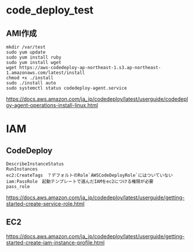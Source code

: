 # code_deploy_test

## AMI作成

```
mkdir /var/test
sudo yum update
sudo yum install ruby
sudo yum install wget
wget https://aws-codedeploy-ap-northeast-1.s3.ap-northeast-1.amazonaws.com/latest/install
chmod +x ./install
sudo ./install auto
sudo systemctl status codedeploy-agent.service 
```

https://docs.aws.amazon.com/ja_jp/codedeploy/latest/userguide/codedeploy-agent-operations-install-linux.html


# IAM

## CodeDeploy
```
DescribeInstanceStatus
RunInstances
ec2:CreateTags　？デフォルトのRole`AWSCodeDeployRole`にはついていない
iam:PassRole　起動テンプレートで選んだIAMをec2につける権限が必要
pass_role 
```
https://docs.aws.amazon.com/ja_jp/codedeploy/latest/userguide/getting-started-create-service-role.html

## EC2
https://docs.aws.amazon.com/ja_jp/codedeploy/latest/userguide/getting-started-create-iam-instance-profile.html
